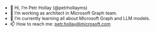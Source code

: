 - 👋 Hi, I’m Petr Hollay (@petrhollayms)
- 👀 I’m working as architect in Microsoft Graph team.
- 🌱 I’m currently learning all about Microsoft Graph and LLM models.
- 📫 How to reach me: petr.hollay@microsoft.com

<!---
petrhollayms/petrhollayms is a ✨ special ✨ repository because its `README.md` (this file) appears on your GitHub profile.
You can click the Preview link to take a look at your changes.
--->
